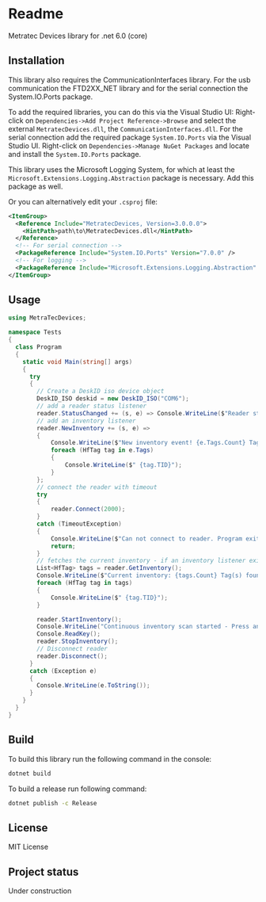 # Readme

Metratec Devices library for .net 6.0 (core)

## Installation

This library also requires the CommunicationInterfaces library. For the usb communication the FTD2XX_NET library and for the serial connection the System.IO.Ports package.

To add the required libraries, you can do this via the Visual Studio UI: Right-click on `Dependencies->Add Project Reference->Browse` and select the external `MetratecDevices.dll`, the `CommunicationInterfaces.dll`.
For the serial connection add the required package `System.IO.Ports` via the Visual Studio UI. Right-click on `Dependencies->Manage NuGet Packages` and locate and install the `System.IO.Ports` package.

This library uses the Microsoft Logging System, for which at least the `Microsoft.Extensions.Logging.Abstraction` package is necessary. Add this package as well.

Or you can alternatively edit your `.csproj` file:

```xml
<ItemGroup>
  <Reference Include="MetratecDevices, Version=3.0.0.0">
    <HintPath>path\to\MetratecDevices.dll</HintPath>
  </Reference>
  <!-- For serial connection -->
  <PackageReference Include="System.IO.Ports" Version="7.0.0" />
  <!-- For logging -->
  <PackageReference Include="Microsoft.Extensions.Logging.Abstraction" Version="7.0.0" />
</ItemGroup>
```

## Usage

```cs
using MetraTecDevices;

namespace Tests
{
  class Program
  {
    static void Main(string[] args)
    {
      try
      {
        // Create a DeskID iso device object
        DeskID_ISO deskid = new DeskID_ISO("COM6");
        // add a reader status listener
        reader.StatusChanged += (s, e) => Console.WriteLine($"Reader status changed to {e.Message} ({e.Status})");
        // add an inventory listener
        reader.NewInventory += (s, e) =>
        {
            Console.WriteLine($"New inventory event! {e.Tags.Count} Tag(s) found");
            foreach (HfTag tag in e.Tags)
            {
                Console.WriteLine($" {tag.TID}");
            }
        };
        // connect the reader with timeout
        try
        {
            reader.Connect(2000);
        }
        catch (TimeoutException)
        {
            Console.WriteLine($"Can not connect to reader. Program exits");
            return;
        }
        // fetches the current inventory - if an inventory listener exists, this method also triggers the listener
        List<HfTag> tags = reader.GetInventory();
        Console.WriteLine($"Current inventory: {tags.Count} Tag(s) found");
        foreach (HfTag tag in tags)
        {
            Console.WriteLine($" {tag.TID}");
        }

        reader.StartInventory();
        Console.WriteLine("Continuous inventory scan started - Press any key to stop");
        Console.ReadKey();
        reader.StopInventory();
        // Disconnect reader
        reader.Disconnect();
      }
      catch (Exception e)
      {
        Console.WriteLine(e.ToString());
      }
    }
  }
}
```

## Build

To build this library run the following command in the console:

```bash
dotnet build
```

To build a release run following command:

```bash
dotnet publish -c Release
```

## License

MIT License

## Project status

Under construction
